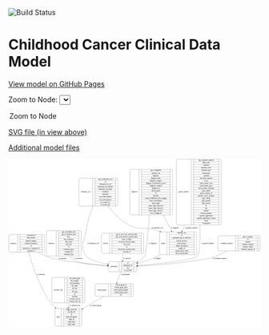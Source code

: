 <link rel='stylesheet' href="assets/style.css">
<link rel='stylesheet' href="https://unpkg.com/leaflet@1.5.1/dist/leaflet.css" integrity="sha512-xwE/Az9zrjBIphAcBb3F6JVqxf46+CDLwfLMHloNu6KEQCAWi6HcDUbeOfBIptF7tcCzusKFjFw2yuvEpDL9wQ==" crossorigin="">
<script type="text/javascript" src="https://code.jquery.com/jquery-3.2.1.min.js"></script>
<script type="text/javascript"  src="https://unpkg.com/leaflet@1.5.1/dist/leaflet.js"></script>
<script type="text/javascript" src="assets/actions.js"></script>

![Build Status](https://github.com/CBIIT/c3d-model/actions/workflows/model-test-and-deploy.yml/badge.svg)

# Childhood Cancer Clinical Data Model

[View model on GitHub Pages](https://cbiit.github.io/c3d-model/)


Zoom to Node: <select id="node_select">
  <option value="">Zoom to Node</option>
</select>
<div id="model"></div>

<p>
<a href="./model-desc/c3d-model.svg">SVG file (in view above)</a>
<p>
<a href="./model-desc">Additional model files</a>
<div id='graph' style='display:off;'>
<svg width="2298pt" height="1528pt"
 viewBox="0.00 0.00 2298.00 1528.00" xmlns="http://www.w3.org/2000/svg" xmlns:xlink="http://www.w3.org/1999/xlink">
<g id="graph0" class="graph" transform="scale(1 1) rotate(0) translate(4 1524)">
<title>Perl</title>
<polygon fill="#ffffff" stroke="transparent" points="-4,4 -4,-1524 2294,-1524 2294,4 -4,4"/>
<!-- treatment_response -->
<g id="node1" class="node">
<title>treatment_response</title>
<path fill="none" stroke="#000000" d="M1917,-685.5C1917,-685.5 2278,-685.5 2278,-685.5 2284,-685.5 2290,-691.5 2290,-697.5 2290,-697.5 2290,-811.5 2290,-811.5 2290,-817.5 2284,-823.5 2278,-823.5 2278,-823.5 1917,-823.5 1917,-823.5 1911,-823.5 1905,-817.5 1905,-811.5 1905,-811.5 1905,-697.5 1905,-697.5 1905,-691.5 1911,-685.5 1917,-685.5"/>
<text text-anchor="middle" x="1985.5" y="-750.8" font-family="Times,serif" font-size="14.00" fill="#000000">treatment_response</text>
<polyline fill="none" stroke="#000000" points="2066,-685.5 2066,-823.5 "/>
<text text-anchor="middle" x="2076.5" y="-750.8" font-family="Times,serif" font-size="14.00" fill="#000000"> </text>
<polyline fill="none" stroke="#000000" points="2087,-685.5 2087,-823.5 "/>
<text text-anchor="middle" x="2178" y="-808.3" font-family="Times,serif" font-size="14.00" fill="#000000">age_at_response</text>
<polyline fill="none" stroke="#000000" points="2087,-800.5 2269,-800.5 "/>
<text text-anchor="middle" x="2178" y="-785.3" font-family="Times,serif" font-size="14.00" fill="#000000">id</text>
<polyline fill="none" stroke="#000000" points="2087,-777.5 2269,-777.5 "/>
<text text-anchor="middle" x="2178" y="-762.3" font-family="Times,serif" font-size="14.00" fill="#000000">response</text>
<polyline fill="none" stroke="#000000" points="2087,-754.5 2269,-754.5 "/>
<text text-anchor="middle" x="2178" y="-739.3" font-family="Times,serif" font-size="14.00" fill="#000000">response_category</text>
<polyline fill="none" stroke="#000000" points="2087,-731.5 2269,-731.5 "/>
<text text-anchor="middle" x="2178" y="-716.3" font-family="Times,serif" font-size="14.00" fill="#000000">response_system</text>
<polyline fill="none" stroke="#000000" points="2087,-708.5 2269,-708.5 "/>
<text text-anchor="middle" x="2178" y="-693.3" font-family="Times,serif" font-size="14.00" fill="#000000">treatment_response_id</text>
<polyline fill="none" stroke="#000000" points="2269,-685.5 2269,-823.5 "/>
<text text-anchor="middle" x="2279.5" y="-750.8" font-family="Times,serif" font-size="14.00" fill="#000000"> </text>
</g>
<!-- participant -->
<g id="node9" class="node">
<title>participant</title>
<path fill="none" stroke="#000000" d="M921,-495.5C921,-495.5 1152,-495.5 1152,-495.5 1158,-495.5 1164,-501.5 1164,-507.5 1164,-507.5 1164,-575.5 1164,-575.5 1164,-581.5 1158,-587.5 1152,-587.5 1152,-587.5 921,-587.5 921,-587.5 915,-587.5 909,-581.5 909,-575.5 909,-575.5 909,-507.5 909,-507.5 909,-501.5 915,-495.5 921,-495.5"/>
<text text-anchor="middle" x="957" y="-537.8" font-family="Times,serif" font-size="14.00" fill="#000000">participant</text>
<polyline fill="none" stroke="#000000" points="1005,-495.5 1005,-587.5 "/>
<text text-anchor="middle" x="1015.5" y="-537.8" font-family="Times,serif" font-size="14.00" fill="#000000"> </text>
<polyline fill="none" stroke="#000000" points="1026,-495.5 1026,-587.5 "/>
<text text-anchor="middle" x="1084.5" y="-572.3" font-family="Times,serif" font-size="14.00" fill="#000000">id</text>
<polyline fill="none" stroke="#000000" points="1026,-564.5 1143,-564.5 "/>
<text text-anchor="middle" x="1084.5" y="-549.3" font-family="Times,serif" font-size="14.00" fill="#000000">participant_id</text>
<polyline fill="none" stroke="#000000" points="1026,-541.5 1143,-541.5 "/>
<text text-anchor="middle" x="1084.5" y="-526.3" font-family="Times,serif" font-size="14.00" fill="#000000">race</text>
<polyline fill="none" stroke="#000000" points="1026,-518.5 1143,-518.5 "/>
<text text-anchor="middle" x="1084.5" y="-503.3" font-family="Times,serif" font-size="14.00" fill="#000000">sex_at_birth</text>
<polyline fill="none" stroke="#000000" points="1143,-495.5 1143,-587.5 "/>
<text text-anchor="middle" x="1153.5" y="-537.8" font-family="Times,serif" font-size="14.00" fill="#000000"> </text>
</g>
<!-- treatment_response&#45;&gt;participant -->
<g id="edge9" class="edge">
<title>treatment_response&#45;&gt;participant</title>
<path fill="none" stroke="#000000" d="M1986.2313,-685.4565C1955.9461,-668.6122 1922.6185,-651.7827 1890.5,-639 1835.1149,-616.9575 1819.2638,-616.0101 1760.5,-606 1558.228,-571.5442 1320.8308,-554.8373 1174.5266,-547.2329"/>
<polygon fill="#000000" stroke="#000000" points="1174.318,-543.7177 1164.1519,-546.701 1173.9595,-550.7085 1174.318,-543.7177"/>
<text text-anchor="middle" x="1920.5" y="-609.8" font-family="Times,serif" font-size="14.00" fill="#000000">of_treatment_response</text>
</g>
<!-- synonym -->
<g id="node2" class="node">
<title>synonym</title>
<path fill="none" stroke="#000000" d="M12,-674C12,-674 313,-674 313,-674 319,-674 325,-680 325,-686 325,-686 325,-823 325,-823 325,-829 319,-835 313,-835 313,-835 12,-835 12,-835 6,-835 0,-829 0,-823 0,-823 0,-686 0,-686 0,-680 6,-674 12,-674"/>
<text text-anchor="middle" x="40" y="-750.8" font-family="Times,serif" font-size="14.00" fill="#000000">synonym</text>
<polyline fill="none" stroke="#000000" points="80,-674 80,-835 "/>
<text text-anchor="middle" x="90.5" y="-750.8" font-family="Times,serif" font-size="14.00" fill="#000000"> </text>
<polyline fill="none" stroke="#000000" points="101,-674 101,-835 "/>
<text text-anchor="middle" x="202.5" y="-819.8" font-family="Times,serif" font-size="14.00" fill="#000000">associated_id</text>
<polyline fill="none" stroke="#000000" points="101,-812 304,-812 "/>
<text text-anchor="middle" x="202.5" y="-796.8" font-family="Times,serif" font-size="14.00" fill="#000000">data_location</text>
<polyline fill="none" stroke="#000000" points="101,-789 304,-789 "/>
<text text-anchor="middle" x="202.5" y="-773.8" font-family="Times,serif" font-size="14.00" fill="#000000">domain_category</text>
<polyline fill="none" stroke="#000000" points="101,-766 304,-766 "/>
<text text-anchor="middle" x="202.5" y="-750.8" font-family="Times,serif" font-size="14.00" fill="#000000">domain_description</text>
<polyline fill="none" stroke="#000000" points="101,-743 304,-743 "/>
<text text-anchor="middle" x="202.5" y="-727.8" font-family="Times,serif" font-size="14.00" fill="#000000">id</text>
<polyline fill="none" stroke="#000000" points="101,-720 304,-720 "/>
<text text-anchor="middle" x="202.5" y="-704.8" font-family="Times,serif" font-size="14.00" fill="#000000">repository_of_synonym_id</text>
<polyline fill="none" stroke="#000000" points="101,-697 304,-697 "/>
<text text-anchor="middle" x="202.5" y="-681.8" font-family="Times,serif" font-size="14.00" fill="#000000">synonym_id</text>
<polyline fill="none" stroke="#000000" points="304,-674 304,-835 "/>
<text text-anchor="middle" x="314.5" y="-750.8" font-family="Times,serif" font-size="14.00" fill="#000000"> </text>
</g>
<!-- study -->
<g id="node5" class="node">
<title>study</title>
<path fill="none" stroke="#000000" d="M433,-.5C433,-.5 652,-.5 652,-.5 658,-.5 664,-6.5 664,-12.5 664,-12.5 664,-149.5 664,-149.5 664,-155.5 658,-161.5 652,-161.5 652,-161.5 433,-161.5 433,-161.5 427,-161.5 421,-155.5 421,-149.5 421,-149.5 421,-12.5 421,-12.5 421,-6.5 427,-.5 433,-.5"/>
<text text-anchor="middle" x="449" y="-77.3" font-family="Times,serif" font-size="14.00" fill="#000000">study</text>
<polyline fill="none" stroke="#000000" points="477,-.5 477,-161.5 "/>
<text text-anchor="middle" x="487.5" y="-77.3" font-family="Times,serif" font-size="14.00" fill="#000000"> </text>
<polyline fill="none" stroke="#000000" points="498,-.5 498,-161.5 "/>
<text text-anchor="middle" x="570.5" y="-146.3" font-family="Times,serif" font-size="14.00" fill="#000000">dbgap_accession</text>
<polyline fill="none" stroke="#000000" points="498,-138.5 643,-138.5 "/>
<text text-anchor="middle" x="570.5" y="-123.3" font-family="Times,serif" font-size="14.00" fill="#000000">external_url</text>
<polyline fill="none" stroke="#000000" points="498,-115.5 643,-115.5 "/>
<text text-anchor="middle" x="570.5" y="-100.3" font-family="Times,serif" font-size="14.00" fill="#000000">id</text>
<polyline fill="none" stroke="#000000" points="498,-92.5 643,-92.5 "/>
<text text-anchor="middle" x="570.5" y="-77.3" font-family="Times,serif" font-size="14.00" fill="#000000">study_description</text>
<polyline fill="none" stroke="#000000" points="498,-69.5 643,-69.5 "/>
<text text-anchor="middle" x="570.5" y="-54.3" font-family="Times,serif" font-size="14.00" fill="#000000">study_id</text>
<polyline fill="none" stroke="#000000" points="498,-46.5 643,-46.5 "/>
<text text-anchor="middle" x="570.5" y="-31.3" font-family="Times,serif" font-size="14.00" fill="#000000">study_name</text>
<polyline fill="none" stroke="#000000" points="498,-23.5 643,-23.5 "/>
<text text-anchor="middle" x="570.5" y="-8.3" font-family="Times,serif" font-size="14.00" fill="#000000">study_status</text>
<polyline fill="none" stroke="#000000" points="643,-.5 643,-161.5 "/>
<text text-anchor="middle" x="653.5" y="-77.3" font-family="Times,serif" font-size="14.00" fill="#000000"> </text>
</g>
<!-- synonym&#45;&gt;study -->
<g id="edge14" class="edge">
<title>synonym&#45;&gt;study</title>
<path fill="none" stroke="#000000" d="M181.7977,-673.9273C211.3504,-562.3549 275.8847,-358.1704 382.5,-213 393.9356,-197.4289 407.605,-182.587 422.0697,-168.8526"/>
<polygon fill="#000000" stroke="#000000" points="424.7492,-171.141 429.6987,-161.7733 419.9877,-166.0098 424.7492,-171.141"/>
<text text-anchor="middle" x="292" y="-465.8" font-family="Times,serif" font-size="14.00" fill="#000000">of_synonym</text>
</g>
<!-- synonym&#45;&gt;participant -->
<g id="edge15" class="edge">
<title>synonym&#45;&gt;participant</title>
<path fill="none" stroke="#000000" d="M268.922,-673.8506C289.5783,-660.7699 311.6266,-648.4404 333.5,-639 432.3378,-596.3425 723.7624,-566.494 898.8272,-551.8419"/>
<polygon fill="#000000" stroke="#000000" points="899.213,-555.322 908.8888,-551.0058 898.6333,-548.3461 899.213,-555.322"/>
<text text-anchor="middle" x="489" y="-609.8" font-family="Times,serif" font-size="14.00" fill="#000000">of_synonym</text>
</g>
<!-- treatment -->
<g id="node3" class="node">
<title>treatment</title>
<path fill="none" stroke="#000000" d="M354.5,-639.5C354.5,-639.5 646.5,-639.5 646.5,-639.5 652.5,-639.5 658.5,-645.5 658.5,-651.5 658.5,-651.5 658.5,-857.5 658.5,-857.5 658.5,-863.5 652.5,-869.5 646.5,-869.5 646.5,-869.5 354.5,-869.5 354.5,-869.5 348.5,-869.5 342.5,-863.5 342.5,-857.5 342.5,-857.5 342.5,-651.5 342.5,-651.5 342.5,-645.5 348.5,-639.5 354.5,-639.5"/>
<text text-anchor="middle" x="387" y="-750.8" font-family="Times,serif" font-size="14.00" fill="#000000">treatment</text>
<polyline fill="none" stroke="#000000" points="431.5,-639.5 431.5,-869.5 "/>
<text text-anchor="middle" x="442" y="-750.8" font-family="Times,serif" font-size="14.00" fill="#000000"> </text>
<polyline fill="none" stroke="#000000" points="452.5,-639.5 452.5,-869.5 "/>
<text text-anchor="middle" x="545" y="-854.3" font-family="Times,serif" font-size="14.00" fill="#000000">age_at_treatment_end</text>
<polyline fill="none" stroke="#000000" points="452.5,-846.5 637.5,-846.5 "/>
<text text-anchor="middle" x="545" y="-831.3" font-family="Times,serif" font-size="14.00" fill="#000000">age_at_treatment_start</text>
<polyline fill="none" stroke="#000000" points="452.5,-823.5 637.5,-823.5 "/>
<text text-anchor="middle" x="545" y="-808.3" font-family="Times,serif" font-size="14.00" fill="#000000">dose</text>
<polyline fill="none" stroke="#000000" points="452.5,-800.5 637.5,-800.5 "/>
<text text-anchor="middle" x="545" y="-785.3" font-family="Times,serif" font-size="14.00" fill="#000000">dose_frequency</text>
<polyline fill="none" stroke="#000000" points="452.5,-777.5 637.5,-777.5 "/>
<text text-anchor="middle" x="545" y="-762.3" font-family="Times,serif" font-size="14.00" fill="#000000">dose_route</text>
<polyline fill="none" stroke="#000000" points="452.5,-754.5 637.5,-754.5 "/>
<text text-anchor="middle" x="545" y="-739.3" font-family="Times,serif" font-size="14.00" fill="#000000">dose_unit</text>
<polyline fill="none" stroke="#000000" points="452.5,-731.5 637.5,-731.5 "/>
<text text-anchor="middle" x="545" y="-716.3" font-family="Times,serif" font-size="14.00" fill="#000000">id</text>
<polyline fill="none" stroke="#000000" points="452.5,-708.5 637.5,-708.5 "/>
<text text-anchor="middle" x="545" y="-693.3" font-family="Times,serif" font-size="14.00" fill="#000000">treatment_agent</text>
<polyline fill="none" stroke="#000000" points="452.5,-685.5 637.5,-685.5 "/>
<text text-anchor="middle" x="545" y="-670.3" font-family="Times,serif" font-size="14.00" fill="#000000">treatment_id</text>
<polyline fill="none" stroke="#000000" points="452.5,-662.5 637.5,-662.5 "/>
<text text-anchor="middle" x="545" y="-647.3" font-family="Times,serif" font-size="14.00" fill="#000000">treatment_type</text>
<polyline fill="none" stroke="#000000" points="637.5,-639.5 637.5,-869.5 "/>
<text text-anchor="middle" x="648" y="-750.8" font-family="Times,serif" font-size="14.00" fill="#000000"> </text>
</g>
<!-- treatment&#45;&gt;participant -->
<g id="edge12" class="edge">
<title>treatment&#45;&gt;participant</title>
<path fill="none" stroke="#000000" d="M552.0094,-639.4943C561.8489,-626.601 573.2922,-614.9223 586.5,-606 636.2155,-572.4156 785.5982,-555.9725 898.73,-548.1561"/>
<polygon fill="#000000" stroke="#000000" points="899.1289,-551.6373 908.8705,-547.4717 898.6575,-544.6531 899.1289,-551.6373"/>
<text text-anchor="middle" x="633.5" y="-609.8" font-family="Times,serif" font-size="14.00" fill="#000000">of_treatment</text>
</g>
<!-- laboratory_test -->
<g id="node4" class="node">
<title>laboratory_test</title>
<path fill="none" stroke="#000000" d="M650.5,-1094C650.5,-1094 982.5,-1094 982.5,-1094 988.5,-1094 994.5,-1100 994.5,-1106 994.5,-1106 994.5,-1335 994.5,-1335 994.5,-1341 988.5,-1347 982.5,-1347 982.5,-1347 650.5,-1347 650.5,-1347 644.5,-1347 638.5,-1341 638.5,-1335 638.5,-1335 638.5,-1106 638.5,-1106 638.5,-1100 644.5,-1094 650.5,-1094"/>
<text text-anchor="middle" x="701.5" y="-1216.8" font-family="Times,serif" font-size="14.00" fill="#000000">laboratory_test</text>
<polyline fill="none" stroke="#000000" points="764.5,-1094 764.5,-1347 "/>
<text text-anchor="middle" x="775" y="-1216.8" font-family="Times,serif" font-size="14.00" fill="#000000"> </text>
<polyline fill="none" stroke="#000000" points="785.5,-1094 785.5,-1347 "/>
<text text-anchor="middle" x="879.5" y="-1331.8" font-family="Times,serif" font-size="14.00" fill="#000000">age_at_laboratory_test</text>
<polyline fill="none" stroke="#000000" points="785.5,-1324 973.5,-1324 "/>
<text text-anchor="middle" x="879.5" y="-1308.8" font-family="Times,serif" font-size="14.00" fill="#000000">id</text>
<polyline fill="none" stroke="#000000" points="785.5,-1301 973.5,-1301 "/>
<text text-anchor="middle" x="879.5" y="-1285.8" font-family="Times,serif" font-size="14.00" fill="#000000">laboratory_test_id</text>
<polyline fill="none" stroke="#000000" points="785.5,-1278 973.5,-1278 "/>
<text text-anchor="middle" x="879.5" y="-1262.8" font-family="Times,serif" font-size="14.00" fill="#000000">laboratory_test_method</text>
<polyline fill="none" stroke="#000000" points="785.5,-1255 973.5,-1255 "/>
<text text-anchor="middle" x="879.5" y="-1239.8" font-family="Times,serif" font-size="14.00" fill="#000000">laboratory_test_name</text>
<polyline fill="none" stroke="#000000" points="785.5,-1232 973.5,-1232 "/>
<text text-anchor="middle" x="879.5" y="-1216.8" font-family="Times,serif" font-size="14.00" fill="#000000">sensitivity</text>
<polyline fill="none" stroke="#000000" points="785.5,-1209 973.5,-1209 "/>
<text text-anchor="middle" x="879.5" y="-1193.8" font-family="Times,serif" font-size="14.00" fill="#000000">specimen</text>
<polyline fill="none" stroke="#000000" points="785.5,-1186 973.5,-1186 "/>
<text text-anchor="middle" x="879.5" y="-1170.8" font-family="Times,serif" font-size="14.00" fill="#000000">test_result_modifier</text>
<polyline fill="none" stroke="#000000" points="785.5,-1163 973.5,-1163 "/>
<text text-anchor="middle" x="879.5" y="-1147.8" font-family="Times,serif" font-size="14.00" fill="#000000">test_result_numeric</text>
<polyline fill="none" stroke="#000000" points="785.5,-1140 973.5,-1140 "/>
<text text-anchor="middle" x="879.5" y="-1124.8" font-family="Times,serif" font-size="14.00" fill="#000000">test_result_text</text>
<polyline fill="none" stroke="#000000" points="785.5,-1117 973.5,-1117 "/>
<text text-anchor="middle" x="879.5" y="-1101.8" font-family="Times,serif" font-size="14.00" fill="#000000">test_result_unit</text>
<polyline fill="none" stroke="#000000" points="973.5,-1094 973.5,-1347 "/>
<text text-anchor="middle" x="984" y="-1216.8" font-family="Times,serif" font-size="14.00" fill="#000000"> </text>
</g>
<!-- sample -->
<g id="node8" class="node">
<title>sample</title>
<path fill="none" stroke="#000000" d="M1384.5,-651C1384.5,-651 1698.5,-651 1698.5,-651 1704.5,-651 1710.5,-657 1710.5,-663 1710.5,-663 1710.5,-846 1710.5,-846 1710.5,-852 1704.5,-858 1698.5,-858 1698.5,-858 1384.5,-858 1384.5,-858 1378.5,-858 1372.5,-852 1372.5,-846 1372.5,-846 1372.5,-663 1372.5,-663 1372.5,-657 1378.5,-651 1384.5,-651"/>
<text text-anchor="middle" x="1406.5" y="-750.8" font-family="Times,serif" font-size="14.00" fill="#000000">sample</text>
<polyline fill="none" stroke="#000000" points="1440.5,-651 1440.5,-858 "/>
<text text-anchor="middle" x="1451" y="-750.8" font-family="Times,serif" font-size="14.00" fill="#000000"> </text>
<polyline fill="none" stroke="#000000" points="1461.5,-651 1461.5,-858 "/>
<text text-anchor="middle" x="1575.5" y="-842.8" font-family="Times,serif" font-size="14.00" fill="#000000">anatomic_site</text>
<polyline fill="none" stroke="#000000" points="1461.5,-835 1689.5,-835 "/>
<text text-anchor="middle" x="1575.5" y="-819.8" font-family="Times,serif" font-size="14.00" fill="#000000">id</text>
<polyline fill="none" stroke="#000000" points="1461.5,-812 1689.5,-812 "/>
<text text-anchor="middle" x="1575.5" y="-796.8" font-family="Times,serif" font-size="14.00" fill="#000000">participant_age_at_collection</text>
<polyline fill="none" stroke="#000000" points="1461.5,-789 1689.5,-789 "/>
<text text-anchor="middle" x="1575.5" y="-773.8" font-family="Times,serif" font-size="14.00" fill="#000000">percent_necrosis</text>
<polyline fill="none" stroke="#000000" points="1461.5,-766 1689.5,-766 "/>
<text text-anchor="middle" x="1575.5" y="-750.8" font-family="Times,serif" font-size="14.00" fill="#000000">percent_tumor</text>
<polyline fill="none" stroke="#000000" points="1461.5,-743 1689.5,-743 "/>
<text text-anchor="middle" x="1575.5" y="-727.8" font-family="Times,serif" font-size="14.00" fill="#000000">sample_description</text>
<polyline fill="none" stroke="#000000" points="1461.5,-720 1689.5,-720 "/>
<text text-anchor="middle" x="1575.5" y="-704.8" font-family="Times,serif" font-size="14.00" fill="#000000">sample_id</text>
<polyline fill="none" stroke="#000000" points="1461.5,-697 1689.5,-697 "/>
<text text-anchor="middle" x="1575.5" y="-681.8" font-family="Times,serif" font-size="14.00" fill="#000000">sample_tumor_status</text>
<polyline fill="none" stroke="#000000" points="1461.5,-674 1689.5,-674 "/>
<text text-anchor="middle" x="1575.5" y="-658.8" font-family="Times,serif" font-size="14.00" fill="#000000">tumor_classification</text>
<polyline fill="none" stroke="#000000" points="1689.5,-651 1689.5,-858 "/>
<text text-anchor="middle" x="1700" y="-750.8" font-family="Times,serif" font-size="14.00" fill="#000000"> </text>
</g>
<!-- laboratory_test&#45;&gt;sample -->
<g id="edge11" class="edge">
<title>laboratory_test&#45;&gt;sample</title>
<path fill="none" stroke="#000000" d="M903.6682,-1093.9948C952.6868,-1032.4203 1019.1346,-962.8324 1094.5,-921 1198.986,-863.0038 1247.3861,-913.9839 1358.5,-870 1364.403,-867.6633 1370.3241,-865.1319 1376.2351,-862.4415"/>
<polygon fill="#000000" stroke="#000000" points="1377.9458,-865.505 1385.5116,-858.0882 1374.9719,-859.1681 1377.9458,-865.505"/>
<text text-anchor="middle" x="1353" y="-891.8" font-family="Times,serif" font-size="14.00" fill="#000000">of_laboratory_test</text>
</g>
<!-- laboratory_test&#45;&gt;participant -->
<g id="edge10" class="edge">
<title>laboratory_test&#45;&gt;participant</title>
<path fill="none" stroke="#000000" d="M765.0961,-1093.8299C741.2026,-1028.2235 715.4651,-946.1068 703.5,-870 687.5552,-768.5791 641.9426,-721.1653 703.5,-639 727.7461,-606.6369 818.1498,-581.4025 898.6503,-564.7208"/>
<polygon fill="#000000" stroke="#000000" points="899.8197,-568.0544 908.919,-562.6274 898.4214,-561.1955 899.8197,-568.0544"/>
<text text-anchor="middle" x="769" y="-750.8" font-family="Times,serif" font-size="14.00" fill="#000000">of_laboratory_test</text>
</g>
<!-- survival -->
<g id="node6" class="node">
<title>survival</title>
<path fill="none" stroke="#000000" d="M856,-662.5C856,-662.5 1217,-662.5 1217,-662.5 1223,-662.5 1229,-668.5 1229,-674.5 1229,-674.5 1229,-834.5 1229,-834.5 1229,-840.5 1223,-846.5 1217,-846.5 1217,-846.5 856,-846.5 856,-846.5 850,-846.5 844,-840.5 844,-834.5 844,-834.5 844,-674.5 844,-674.5 844,-668.5 850,-662.5 856,-662.5"/>
<text text-anchor="middle" x="881" y="-750.8" font-family="Times,serif" font-size="14.00" fill="#000000">survival</text>
<polyline fill="none" stroke="#000000" points="918,-662.5 918,-846.5 "/>
<text text-anchor="middle" x="928.5" y="-750.8" font-family="Times,serif" font-size="14.00" fill="#000000"> </text>
<polyline fill="none" stroke="#000000" points="939,-662.5 939,-846.5 "/>
<text text-anchor="middle" x="1073.5" y="-831.3" font-family="Times,serif" font-size="14.00" fill="#000000">age_at_event_free_survival_status</text>
<polyline fill="none" stroke="#000000" points="939,-823.5 1208,-823.5 "/>
<text text-anchor="middle" x="1073.5" y="-808.3" font-family="Times,serif" font-size="14.00" fill="#000000">age_at_last_known_survival_status</text>
<polyline fill="none" stroke="#000000" points="939,-800.5 1208,-800.5 "/>
<text text-anchor="middle" x="1073.5" y="-785.3" font-family="Times,serif" font-size="14.00" fill="#000000">cause_of_death</text>
<polyline fill="none" stroke="#000000" points="939,-777.5 1208,-777.5 "/>
<text text-anchor="middle" x="1073.5" y="-762.3" font-family="Times,serif" font-size="14.00" fill="#000000">event_free_survival_status</text>
<polyline fill="none" stroke="#000000" points="939,-754.5 1208,-754.5 "/>
<text text-anchor="middle" x="1073.5" y="-739.3" font-family="Times,serif" font-size="14.00" fill="#000000">first_event</text>
<polyline fill="none" stroke="#000000" points="939,-731.5 1208,-731.5 "/>
<text text-anchor="middle" x="1073.5" y="-716.3" font-family="Times,serif" font-size="14.00" fill="#000000">id</text>
<polyline fill="none" stroke="#000000" points="939,-708.5 1208,-708.5 "/>
<text text-anchor="middle" x="1073.5" y="-693.3" font-family="Times,serif" font-size="14.00" fill="#000000">last_known_survival_status</text>
<polyline fill="none" stroke="#000000" points="939,-685.5 1208,-685.5 "/>
<text text-anchor="middle" x="1073.5" y="-670.3" font-family="Times,serif" font-size="14.00" fill="#000000">survival_id</text>
<polyline fill="none" stroke="#000000" points="1208,-662.5 1208,-846.5 "/>
<text text-anchor="middle" x="1218.5" y="-750.8" font-family="Times,serif" font-size="14.00" fill="#000000"> </text>
</g>
<!-- survival&#45;&gt;participant -->
<g id="edge2" class="edge">
<title>survival&#45;&gt;participant</title>
<path fill="none" stroke="#000000" d="M1036.5,-662.3139C1036.5,-640.2929 1036.5,-617.4402 1036.5,-597.6147"/>
<polygon fill="#000000" stroke="#000000" points="1040.0001,-597.5436 1036.5,-587.5436 1033.0001,-597.5437 1040.0001,-597.5436"/>
<text text-anchor="middle" x="1076" y="-609.8" font-family="Times,serif" font-size="14.00" fill="#000000">of_survival</text>
</g>
<!-- diagnosis -->
<g id="node7" class="node">
<title>diagnosis</title>
<path fill="none" stroke="#000000" d="M1115,-1013.5C1115,-1013.5 1480,-1013.5 1480,-1013.5 1486,-1013.5 1492,-1019.5 1492,-1025.5 1492,-1025.5 1492,-1415.5 1492,-1415.5 1492,-1421.5 1486,-1427.5 1480,-1427.5 1480,-1427.5 1115,-1427.5 1115,-1427.5 1109,-1427.5 1103,-1421.5 1103,-1415.5 1103,-1415.5 1103,-1025.5 1103,-1025.5 1103,-1019.5 1109,-1013.5 1115,-1013.5"/>
<text text-anchor="middle" x="1145" y="-1216.8" font-family="Times,serif" font-size="14.00" fill="#000000">diagnosis</text>
<polyline fill="none" stroke="#000000" points="1187,-1013.5 1187,-1427.5 "/>
<text text-anchor="middle" x="1197.5" y="-1216.8" font-family="Times,serif" font-size="14.00" fill="#000000"> </text>
<polyline fill="none" stroke="#000000" points="1208,-1013.5 1208,-1427.5 "/>
<text text-anchor="middle" x="1339.5" y="-1412.3" font-family="Times,serif" font-size="14.00" fill="#000000">age_at_diagnosis</text>
<polyline fill="none" stroke="#000000" points="1208,-1404.5 1471,-1404.5 "/>
<text text-anchor="middle" x="1339.5" y="-1389.3" font-family="Times,serif" font-size="14.00" fill="#000000">anatomic_site</text>
<polyline fill="none" stroke="#000000" points="1208,-1381.5 1471,-1381.5 "/>
<text text-anchor="middle" x="1339.5" y="-1366.3" font-family="Times,serif" font-size="14.00" fill="#000000">diagnosis</text>
<polyline fill="none" stroke="#000000" points="1208,-1358.5 1471,-1358.5 "/>
<text text-anchor="middle" x="1339.5" y="-1343.3" font-family="Times,serif" font-size="14.00" fill="#000000">diagnosis_basis</text>
<polyline fill="none" stroke="#000000" points="1208,-1335.5 1471,-1335.5 "/>
<text text-anchor="middle" x="1339.5" y="-1320.3" font-family="Times,serif" font-size="14.00" fill="#000000">diagnosis_category</text>
<polyline fill="none" stroke="#000000" points="1208,-1312.5 1471,-1312.5 "/>
<text text-anchor="middle" x="1339.5" y="-1297.3" font-family="Times,serif" font-size="14.00" fill="#000000">diagnosis_classification_system</text>
<polyline fill="none" stroke="#000000" points="1208,-1289.5 1471,-1289.5 "/>
<text text-anchor="middle" x="1339.5" y="-1274.3" font-family="Times,serif" font-size="14.00" fill="#000000">diagnosis_comment</text>
<polyline fill="none" stroke="#000000" points="1208,-1266.5 1471,-1266.5 "/>
<text text-anchor="middle" x="1339.5" y="-1251.3" font-family="Times,serif" font-size="14.00" fill="#000000">diagnosis_id</text>
<polyline fill="none" stroke="#000000" points="1208,-1243.5 1471,-1243.5 "/>
<text text-anchor="middle" x="1339.5" y="-1228.3" font-family="Times,serif" font-size="14.00" fill="#000000">disease_phase</text>
<polyline fill="none" stroke="#000000" points="1208,-1220.5 1471,-1220.5 "/>
<text text-anchor="middle" x="1339.5" y="-1205.3" font-family="Times,serif" font-size="14.00" fill="#000000">id</text>
<polyline fill="none" stroke="#000000" points="1208,-1197.5 1471,-1197.5 "/>
<text text-anchor="middle" x="1339.5" y="-1182.3" font-family="Times,serif" font-size="14.00" fill="#000000">laterality</text>
<polyline fill="none" stroke="#000000" points="1208,-1174.5 1471,-1174.5 "/>
<text text-anchor="middle" x="1339.5" y="-1159.3" font-family="Times,serif" font-size="14.00" fill="#000000">toronto_childhood_cancer_staging</text>
<polyline fill="none" stroke="#000000" points="1208,-1151.5 1471,-1151.5 "/>
<text text-anchor="middle" x="1339.5" y="-1136.3" font-family="Times,serif" font-size="14.00" fill="#000000">tumor_classification</text>
<polyline fill="none" stroke="#000000" points="1208,-1128.5 1471,-1128.5 "/>
<text text-anchor="middle" x="1339.5" y="-1113.3" font-family="Times,serif" font-size="14.00" fill="#000000">tumor_grade</text>
<polyline fill="none" stroke="#000000" points="1208,-1105.5 1471,-1105.5 "/>
<text text-anchor="middle" x="1339.5" y="-1090.3" font-family="Times,serif" font-size="14.00" fill="#000000">tumor_stage_clinical_m</text>
<polyline fill="none" stroke="#000000" points="1208,-1082.5 1471,-1082.5 "/>
<text text-anchor="middle" x="1339.5" y="-1067.3" font-family="Times,serif" font-size="14.00" fill="#000000">tumor_stage_clinical_n</text>
<polyline fill="none" stroke="#000000" points="1208,-1059.5 1471,-1059.5 "/>
<text text-anchor="middle" x="1339.5" y="-1044.3" font-family="Times,serif" font-size="14.00" fill="#000000">tumor_stage_clinical_t</text>
<polyline fill="none" stroke="#000000" points="1208,-1036.5 1471,-1036.5 "/>
<text text-anchor="middle" x="1339.5" y="-1021.3" font-family="Times,serif" font-size="14.00" fill="#000000">year_of_diagnosis</text>
<polyline fill="none" stroke="#000000" points="1471,-1013.5 1471,-1427.5 "/>
<text text-anchor="middle" x="1481.5" y="-1216.8" font-family="Times,serif" font-size="14.00" fill="#000000"> </text>
</g>
<!-- diagnosis&#45;&gt;sample -->
<g id="edge3" class="edge">
<title>diagnosis&#45;&gt;sample</title>
<path fill="none" stroke="#000000" d="M1405.9429,-1013.3918C1432.2584,-963.1335 1459.4258,-911.2482 1482.4658,-867.2456"/>
<polygon fill="#000000" stroke="#000000" points="1485.6293,-868.749 1487.1674,-858.2664 1479.428,-865.5019 1485.6293,-868.749"/>
<text text-anchor="middle" x="1513" y="-891.8" font-family="Times,serif" font-size="14.00" fill="#000000">of_diagnosis</text>
</g>
<!-- diagnosis&#45;&gt;participant -->
<g id="edge4" class="edge">
<title>diagnosis&#45;&gt;participant</title>
<path fill="none" stroke="#000000" d="M1281.2456,-1013.1883C1267.8885,-852.5325 1249.4441,-654.6216 1238.5,-639 1222.1108,-615.606 1198.5295,-597.6134 1173.2232,-583.8476"/>
<polygon fill="#000000" stroke="#000000" points="1174.695,-580.668 1164.2091,-579.1529 1171.4615,-586.8764 1174.695,-580.668"/>
<text text-anchor="middle" x="1312" y="-750.8" font-family="Times,serif" font-size="14.00" fill="#000000">of_diagnosis</text>
</g>
<!-- sample&#45;&gt;participant -->
<g id="edge8" class="edge">
<title>sample&#45;&gt;participant</title>
<path fill="none" stroke="#000000" d="M1380.7045,-650.9672C1373.2585,-646.8218 1365.8338,-642.812 1358.5,-639 1300.9381,-609.0803 1232.7131,-586.7698 1173.9124,-571.0977"/>
<polygon fill="#000000" stroke="#000000" points="1174.7443,-567.6975 1164.1832,-568.5418 1172.9657,-574.4678 1174.7443,-567.6975"/>
<text text-anchor="middle" x="1353" y="-609.8" font-family="Times,serif" font-size="14.00" fill="#000000">of_sample</text>
</g>
<!-- consent_group -->
<g id="node12" class="node">
<title>consent_group</title>
<path fill="none" stroke="#000000" d="M798,-271C798,-271 1123,-271 1123,-271 1129,-271 1135,-277 1135,-283 1135,-283 1135,-374 1135,-374 1135,-380 1129,-386 1123,-386 1123,-386 798,-386 798,-386 792,-386 786,-380 786,-374 786,-374 786,-283 786,-283 786,-277 792,-271 798,-271"/>
<text text-anchor="middle" x="847" y="-324.8" font-family="Times,serif" font-size="14.00" fill="#000000">consent_group</text>
<polyline fill="none" stroke="#000000" points="908,-271 908,-386 "/>
<text text-anchor="middle" x="918.5" y="-324.8" font-family="Times,serif" font-size="14.00" fill="#000000"> </text>
<polyline fill="none" stroke="#000000" points="929,-271 929,-386 "/>
<text text-anchor="middle" x="1021.5" y="-370.8" font-family="Times,serif" font-size="14.00" fill="#000000">consent_group_id</text>
<polyline fill="none" stroke="#000000" points="929,-363 1114,-363 "/>
<text text-anchor="middle" x="1021.5" y="-347.8" font-family="Times,serif" font-size="14.00" fill="#000000">consent_group_name</text>
<polyline fill="none" stroke="#000000" points="929,-340 1114,-340 "/>
<text text-anchor="middle" x="1021.5" y="-324.8" font-family="Times,serif" font-size="14.00" fill="#000000">consent_group_number</text>
<polyline fill="none" stroke="#000000" points="929,-317 1114,-317 "/>
<text text-anchor="middle" x="1021.5" y="-301.8" font-family="Times,serif" font-size="14.00" fill="#000000">consent_group_suffix</text>
<polyline fill="none" stroke="#000000" points="929,-294 1114,-294 "/>
<text text-anchor="middle" x="1021.5" y="-278.8" font-family="Times,serif" font-size="14.00" fill="#000000">id</text>
<polyline fill="none" stroke="#000000" points="1114,-271 1114,-386 "/>
<text text-anchor="middle" x="1124.5" y="-324.8" font-family="Times,serif" font-size="14.00" fill="#000000"> </text>
</g>
<!-- participant&#45;&gt;consent_group -->
<g id="edge13" class="edge">
<title>participant&#45;&gt;consent_group</title>
<path fill="none" stroke="#000000" d="M1020.0091,-495.2822C1009.5987,-466.1056 995.9769,-427.9287 984.3933,-395.4641"/>
<polygon fill="#000000" stroke="#000000" points="987.6846,-394.2734 981.0276,-386.0312 981.0918,-396.6259 987.6846,-394.2734"/>
<text text-anchor="middle" x="1062" y="-465.8" font-family="Times,serif" font-size="14.00" fill="#000000">of_participant</text>
</g>
<!-- genetic_analysis -->
<g id="node10" class="node">
<title>genetic_analysis</title>
<path fill="none" stroke="#000000" d="M1538.5,-921.5C1538.5,-921.5 1922.5,-921.5 1922.5,-921.5 1928.5,-921.5 1934.5,-927.5 1934.5,-933.5 1934.5,-933.5 1934.5,-1507.5 1934.5,-1507.5 1934.5,-1513.5 1928.5,-1519.5 1922.5,-1519.5 1922.5,-1519.5 1538.5,-1519.5 1538.5,-1519.5 1532.5,-1519.5 1526.5,-1513.5 1526.5,-1507.5 1526.5,-1507.5 1526.5,-933.5 1526.5,-933.5 1526.5,-927.5 1532.5,-921.5 1538.5,-921.5"/>
<text text-anchor="middle" x="1594" y="-1216.8" font-family="Times,serif" font-size="14.00" fill="#000000">genetic_analysis</text>
<polyline fill="none" stroke="#000000" points="1661.5,-921.5 1661.5,-1519.5 "/>
<text text-anchor="middle" x="1672" y="-1216.8" font-family="Times,serif" font-size="14.00" fill="#000000"> </text>
<polyline fill="none" stroke="#000000" points="1682.5,-921.5 1682.5,-1519.5 "/>
<text text-anchor="middle" x="1798" y="-1504.3" font-family="Times,serif" font-size="14.00" fill="#000000">age_at_genetic_analysis</text>
<polyline fill="none" stroke="#000000" points="1682.5,-1496.5 1913.5,-1496.5 "/>
<text text-anchor="middle" x="1798" y="-1481.3" font-family="Times,serif" font-size="14.00" fill="#000000">allelic_ratio</text>
<polyline fill="none" stroke="#000000" points="1682.5,-1473.5 1913.5,-1473.5 "/>
<text text-anchor="middle" x="1798" y="-1458.3" font-family="Times,serif" font-size="14.00" fill="#000000">alteration</text>
<polyline fill="none" stroke="#000000" points="1682.5,-1450.5 1913.5,-1450.5 "/>
<text text-anchor="middle" x="1798" y="-1435.3" font-family="Times,serif" font-size="14.00" fill="#000000">alteration_effect</text>
<polyline fill="none" stroke="#000000" points="1682.5,-1427.5 1913.5,-1427.5 "/>
<text text-anchor="middle" x="1798" y="-1412.3" font-family="Times,serif" font-size="14.00" fill="#000000">alteration_type</text>
<polyline fill="none" stroke="#000000" points="1682.5,-1404.5 1913.5,-1404.5 "/>
<text text-anchor="middle" x="1798" y="-1389.3" font-family="Times,serif" font-size="14.00" fill="#000000">chromosome</text>
<polyline fill="none" stroke="#000000" points="1682.5,-1381.5 1913.5,-1381.5 "/>
<text text-anchor="middle" x="1798" y="-1366.3" font-family="Times,serif" font-size="14.00" fill="#000000">cytoband</text>
<polyline fill="none" stroke="#000000" points="1682.5,-1358.5 1913.5,-1358.5 "/>
<text text-anchor="middle" x="1798" y="-1343.3" font-family="Times,serif" font-size="14.00" fill="#000000">dna_index_numeric</text>
<polyline fill="none" stroke="#000000" points="1682.5,-1335.5 1913.5,-1335.5 "/>
<text text-anchor="middle" x="1798" y="-1320.3" font-family="Times,serif" font-size="14.00" fill="#000000">exon</text>
<polyline fill="none" stroke="#000000" points="1682.5,-1312.5 1913.5,-1312.5 "/>
<text text-anchor="middle" x="1798" y="-1297.3" font-family="Times,serif" font-size="14.00" fill="#000000">fusion_partner_exon</text>
<polyline fill="none" stroke="#000000" points="1682.5,-1289.5 1913.5,-1289.5 "/>
<text text-anchor="middle" x="1798" y="-1274.3" font-family="Times,serif" font-size="14.00" fill="#000000">fusion_partner_gene</text>
<polyline fill="none" stroke="#000000" points="1682.5,-1266.5 1913.5,-1266.5 "/>
<text text-anchor="middle" x="1798" y="-1251.3" font-family="Times,serif" font-size="14.00" fill="#000000">fusion_partner_transcript</text>
<polyline fill="none" stroke="#000000" points="1682.5,-1243.5 1913.5,-1243.5 "/>
<text text-anchor="middle" x="1798" y="-1228.3" font-family="Times,serif" font-size="14.00" fill="#000000">gene_symbol</text>
<polyline fill="none" stroke="#000000" points="1682.5,-1220.5 1913.5,-1220.5 "/>
<text text-anchor="middle" x="1798" y="-1205.3" font-family="Times,serif" font-size="14.00" fill="#000000">genetic_analysis_id</text>
<polyline fill="none" stroke="#000000" points="1682.5,-1197.5 1913.5,-1197.5 "/>
<text text-anchor="middle" x="1798" y="-1182.3" font-family="Times,serif" font-size="14.00" fill="#000000">genomic_source_category</text>
<polyline fill="none" stroke="#000000" points="1682.5,-1174.5 1913.5,-1174.5 "/>
<text text-anchor="middle" x="1798" y="-1159.3" font-family="Times,serif" font-size="14.00" fill="#000000">hgvs_coding</text>
<polyline fill="none" stroke="#000000" points="1682.5,-1151.5 1913.5,-1151.5 "/>
<text text-anchor="middle" x="1798" y="-1136.3" font-family="Times,serif" font-size="14.00" fill="#000000">hgvs_genome</text>
<polyline fill="none" stroke="#000000" points="1682.5,-1128.5 1913.5,-1128.5 "/>
<text text-anchor="middle" x="1798" y="-1113.3" font-family="Times,serif" font-size="14.00" fill="#000000">hgvs_protein</text>
<polyline fill="none" stroke="#000000" points="1682.5,-1105.5 1913.5,-1105.5 "/>
<text text-anchor="middle" x="1798" y="-1090.3" font-family="Times,serif" font-size="14.00" fill="#000000">id</text>
<polyline fill="none" stroke="#000000" points="1682.5,-1082.5 1913.5,-1082.5 "/>
<text text-anchor="middle" x="1798" y="-1067.3" font-family="Times,serif" font-size="14.00" fill="#000000">iscn</text>
<polyline fill="none" stroke="#000000" points="1682.5,-1059.5 1913.5,-1059.5 "/>
<text text-anchor="middle" x="1798" y="-1044.3" font-family="Times,serif" font-size="14.00" fill="#000000">method</text>
<polyline fill="none" stroke="#000000" points="1682.5,-1036.5 1913.5,-1036.5 "/>
<text text-anchor="middle" x="1798" y="-1021.3" font-family="Times,serif" font-size="14.00" fill="#000000">reference_genome</text>
<polyline fill="none" stroke="#000000" points="1682.5,-1013.5 1913.5,-1013.5 "/>
<text text-anchor="middle" x="1798" y="-998.3" font-family="Times,serif" font-size="14.00" fill="#000000">reported_significance</text>
<polyline fill="none" stroke="#000000" points="1682.5,-990.5 1913.5,-990.5 "/>
<text text-anchor="middle" x="1798" y="-975.3" font-family="Times,serif" font-size="14.00" fill="#000000">reported_significance_system</text>
<polyline fill="none" stroke="#000000" points="1682.5,-967.5 1913.5,-967.5 "/>
<text text-anchor="middle" x="1798" y="-952.3" font-family="Times,serif" font-size="14.00" fill="#000000">result</text>
<polyline fill="none" stroke="#000000" points="1682.5,-944.5 1913.5,-944.5 "/>
<text text-anchor="middle" x="1798" y="-929.3" font-family="Times,serif" font-size="14.00" fill="#000000">+ 6 properties</text>
<polyline fill="none" stroke="#000000" points="1913.5,-921.5 1913.5,-1519.5 "/>
<text text-anchor="middle" x="1924" y="-1216.8" font-family="Times,serif" font-size="14.00" fill="#000000"> </text>
</g>
<!-- genetic_analysis&#45;&gt;sample -->
<g id="edge5" class="edge">
<title>genetic_analysis&#45;&gt;sample</title>
<path fill="none" stroke="#000000" d="M1599.6494,-921.2156C1597.2247,-915.0998 1594.8389,-909.0229 1592.5,-903 1588.1007,-891.6715 1583.687,-879.785 1579.3972,-867.8784"/>
<polygon fill="#000000" stroke="#000000" points="1582.6479,-866.574 1575.9861,-858.3356 1576.0563,-868.9302 1582.6479,-866.574"/>
<text text-anchor="middle" x="1662.5" y="-891.8" font-family="Times,serif" font-size="14.00" fill="#000000">of_genetic_analysis</text>
</g>
<!-- genetic_analysis&#45;&gt;participant -->
<g id="edge6" class="edge">
<title>genetic_analysis&#45;&gt;participant</title>
<path fill="none" stroke="#000000" d="M1741.7899,-921.4575C1743.6328,-790.5261 1739.9385,-661.3577 1719.5,-639 1683.3004,-599.4011 1363.2166,-567.4725 1174.3498,-551.8745"/>
<polygon fill="#000000" stroke="#000000" points="1174.5931,-548.3828 1164.3403,-551.053 1174.0204,-555.3593 1174.5931,-548.3828"/>
<text text-anchor="middle" x="1811.5" y="-750.8" font-family="Times,serif" font-size="14.00" fill="#000000">of_genetic_analysis</text>
</g>
<!-- reference_file -->
<g id="node11" class="node">
<title>reference_file</title>
<path fill="none" stroke="#000000" d="M404,-213.5C404,-213.5 681,-213.5 681,-213.5 687,-213.5 693,-219.5 693,-225.5 693,-225.5 693,-431.5 693,-431.5 693,-437.5 687,-443.5 681,-443.5 681,-443.5 404,-443.5 404,-443.5 398,-443.5 392,-437.5 392,-431.5 392,-431.5 392,-225.5 392,-225.5 392,-219.5 398,-213.5 404,-213.5"/>
<text text-anchor="middle" x="450" y="-324.8" font-family="Times,serif" font-size="14.00" fill="#000000">reference_file</text>
<polyline fill="none" stroke="#000000" points="508,-213.5 508,-443.5 "/>
<text text-anchor="middle" x="518.5" y="-324.8" font-family="Times,serif" font-size="14.00" fill="#000000"> </text>
<polyline fill="none" stroke="#000000" points="529,-213.5 529,-443.5 "/>
<text text-anchor="middle" x="600.5" y="-428.3" font-family="Times,serif" font-size="14.00" fill="#000000">dcf_indexd_guid</text>
<polyline fill="none" stroke="#000000" points="529,-420.5 672,-420.5 "/>
<text text-anchor="middle" x="600.5" y="-405.3" font-family="Times,serif" font-size="14.00" fill="#000000">file_category</text>
<polyline fill="none" stroke="#000000" points="529,-397.5 672,-397.5 "/>
<text text-anchor="middle" x="600.5" y="-382.3" font-family="Times,serif" font-size="14.00" fill="#000000">file_description</text>
<polyline fill="none" stroke="#000000" points="529,-374.5 672,-374.5 "/>
<text text-anchor="middle" x="600.5" y="-359.3" font-family="Times,serif" font-size="14.00" fill="#000000">file_name</text>
<polyline fill="none" stroke="#000000" points="529,-351.5 672,-351.5 "/>
<text text-anchor="middle" x="600.5" y="-336.3" font-family="Times,serif" font-size="14.00" fill="#000000">file_size</text>
<polyline fill="none" stroke="#000000" points="529,-328.5 672,-328.5 "/>
<text text-anchor="middle" x="600.5" y="-313.3" font-family="Times,serif" font-size="14.00" fill="#000000">file_type</text>
<polyline fill="none" stroke="#000000" points="529,-305.5 672,-305.5 "/>
<text text-anchor="middle" x="600.5" y="-290.3" font-family="Times,serif" font-size="14.00" fill="#000000">id</text>
<polyline fill="none" stroke="#000000" points="529,-282.5 672,-282.5 "/>
<text text-anchor="middle" x="600.5" y="-267.3" font-family="Times,serif" font-size="14.00" fill="#000000">md5sum</text>
<polyline fill="none" stroke="#000000" points="529,-259.5 672,-259.5 "/>
<text text-anchor="middle" x="600.5" y="-244.3" font-family="Times,serif" font-size="14.00" fill="#000000">reference_file_id</text>
<polyline fill="none" stroke="#000000" points="529,-236.5 672,-236.5 "/>
<text text-anchor="middle" x="600.5" y="-221.3" font-family="Times,serif" font-size="14.00" fill="#000000">reference_file_url</text>
<polyline fill="none" stroke="#000000" points="672,-213.5 672,-443.5 "/>
<text text-anchor="middle" x="682.5" y="-324.8" font-family="Times,serif" font-size="14.00" fill="#000000"> </text>
</g>
<!-- reference_file&#45;&gt;study -->
<g id="edge7" class="edge">
<title>reference_file&#45;&gt;study</title>
<path fill="none" stroke="#000000" d="M542.5,-213.4448C542.5,-199.4621 542.5,-185.3307 542.5,-171.7693"/>
<polygon fill="#000000" stroke="#000000" points="546.0001,-171.5218 542.5,-161.5218 539.0001,-171.5219 546.0001,-171.5218"/>
<text text-anchor="middle" x="603" y="-183.8" font-family="Times,serif" font-size="14.00" fill="#000000">of_reference_file</text>
</g>
<!-- consent_group&#45;&gt;study -->
<g id="edge1" class="edge">
<title>consent_group&#45;&gt;study</title>
<path fill="none" stroke="#000000" d="M863.2885,-270.9406C806.6168,-237.3849 734.4064,-194.6288 672.8521,-158.1821"/>
<polygon fill="#000000" stroke="#000000" points="674.6279,-155.1661 664.2399,-153.0828 671.0614,-161.1895 674.6279,-155.1661"/>
<text text-anchor="middle" x="790" y="-183.8" font-family="Times,serif" font-size="14.00" fill="#000000">of_consent_group</text>
</g>
</g>
</svg>
</div>
